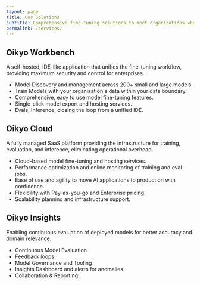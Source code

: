 ```yaml
---
layout: page
title: Our Solutions
subtitle: Comprehensive fine-tuning solutions to meet organizations where they are and scale to production-ready artificial intelligence initiatives
permalink: /services/
---
```


<div class="service-section" markdown="1">

## Oikyo Workbench

A self-hosted, IDE-like application that unifies the fine-tuning workflow, providing maximum security and control for enterprises.

- Model Discovery and management across 200+ small and large models.
- Train Models with your organization's data within your data boundary.   
- Comprehensive, easy to use model fine-tuning features.
- Single-click model export and hosting services. 
- Evals, Inference, closing the loop from a unified IDE.


</div>

<div class="service-section" markdown="1">

## Oikyo Cloud

A fully managed SaaS platform providing the infrastructure for training, evaluation, and inference, eliminating operational overhead.

- Cloud-based model fine-tuning and hosting services.
- Performance optimization and online monitoring of training and eval jobs.
- Ease of use and agility to move AI applications to production with confidence. 
- Flexibility with Pay-as-you-go and Enterprise pricing.
- Scalability planning and infrastructure support.

</div>

<div class="service-section" markdown="1">

## Oikyo Insights

Enabling continuous evaluation of deployed models for better accuracy and domain relevance.

- Continuous Model Evaluation
- Feedback loops
- Model Governance and Tooling
- Insights Dashboard and alerts for anomalies
- Collaboration & Reporting

</div>

